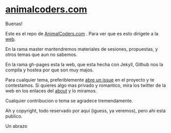 
[animalcoders.com][ac]
======================

Buenas!

Este es el repo de [AnimalCoders.com][ac] . Para ver que es esto dirigete a
la [web][ac].

En la rama master mantendremos materiales de sesiones, propuestas, y otros
temas que aun no sabemos.

En la rama gh-pages esta la web, que esta hecha con Jekyll, Github nos la
compila y hostea por que son muy majos.

Para cualquier tema, preferiblemente [abre un issue][issues] en el proyecto y te
contestamos. Si quieres algo mas privado y romantico, mira los twitter de la
web en los enlaces del [about][] y lo miramos.

[ac]: http://animalcoders.com
[about]: http://animalcoders.com/about/
[issues]: https://github.com/joakin/animalcoders/issues

Cualquier contribucion o tema se agradece tremendamente.

Ah y copyright, todo reservado por aqui (iguess, ya veremos), pero ahi esta
publico.

Un abrazo


